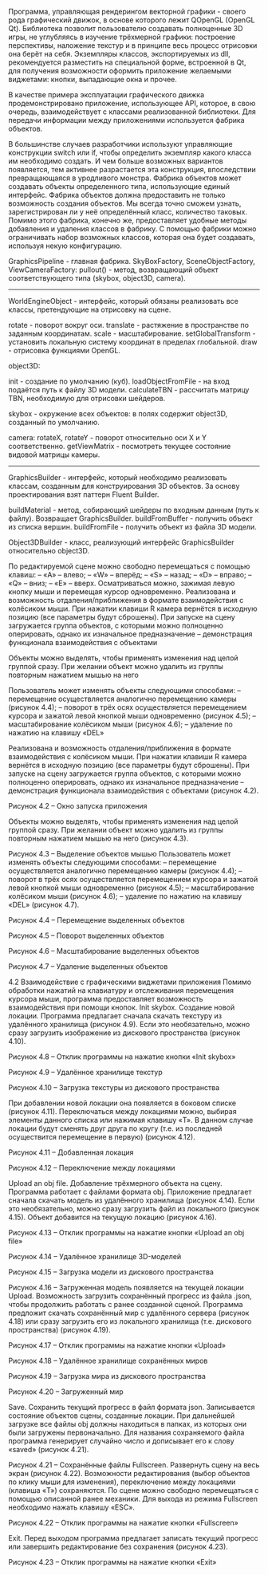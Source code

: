Программа, управляющая рендерингом векторной графики - своего рода графический движок, в основе которого лежит QOpenGL (OpenGL Qt).
Библиотека позволит пользователю создавать полноценные 3D игры, не углубляясь в изучение трёхмерной графики: построение перспективы, наложение текстур и в принципе весь процесс отрисовки она берёт на себя.
Экземпляры классов, экспортируемых из dll, рекомендуется разместить на специальной форме, встроенной в Qt, для получения возможности оформить приложение желаемыми виджетами: кнопки, выпадающие окна и прочее.

В качестве примера эксплуатации графического движка продемонстрировано приложение, использующее API, которое, в свою очередь, взаимодействует с классами реализованной библиотеки. Для передачи информации между приложениями используется фабрика объектов.

В большинстве случаев разработчики используют управляющие конструкции switch или if, чтобы определить экземпляр какого класса им необходимо создать. И чем больше возможных вариантов появляется, тем активнее разрастается эта конструкция, впоследствии превращающаяся в уродливого монстра. Фабрика объектов может создавать объекты определенного типа, использующие единый интерфейс.
Фабрика объектов должна предоставить не только возможность создания объектов. Мы всегда точно сможем узнать, зарегистрирован ли у неё определённый класс, количество таковых. Помимо этого фабрика, конечно же, предоставляет удобные методы добавления и удаления классов в фабрику. С помощью фабрики можно ограничивать набор возможных классов, которая она будет создавать, используя некую конфигурацию.

GraphicsPipeline - главная фабрика.
SkyBoxFactory, SceneObjectFactory, ViewCameraFactory:
pullout() - метод, возвращающий объект соответствующего типа (skybox, object3D, camera).

----------------------------------------------------------------

WorldEngineObject - интерфейс, который обязаны реализовать все классы, претендующие на отрисовку на сцене.

rotate - поворот вокруг оси.
translate - растяжение в пространстве по заданным координатам.
scale - масштабирование.
setGlobalTransform - установить локальную систему координат в пределах глобальной.
draw - отрисовка функциями OpenGL.

object3D:

init - создание по умолчанию (куб).
loadObjectFromFile - на вход подаётся путь к файлу 3D модели.
calculateTBN - рассчитать матрицу TBN, необходимую для отрисовки шейдеров.

skybox - окружение всех объектов:
в полях содержит object3D, созданный по умолчанию.

camera:
rotateX, rotateY - поворот относительно оси Х и Y соответственно.
getViewMatrix - посмотреть текущее состояние видовой матрицы камеры.

----------------------------------------------------------------

GraphicsBuilder - интерфейс, который необходимо реализовать классам, созданным для конструирования 3D объектов. За основу проектирования взят паттерн Fluent Builder.

buildMaterial - метод, собирающий шейдеры по входным данным (путь к файлу). Возвращает GraphicsBuilder. 
buildFromBuffer - получить объект из списка вершин.
buildFromFile - получить объект из файла 3D модели.

Object3DBuilder - класс, реализующий интерфейс GraphicsBuilder относительно object3D.


По редактируемой сцене можно свободно перемещаться с помощью клавиш:
– «A» – влево;
– «W» – вперёд;
– «S» – назад;
– «D» – вправо; 
– «Q» – вниз;
– «E» – вверх.
Осматриваться можно, зажимая левую кнопку мыши и перемещая курсор одновременно.
Реализована и возможность отдаления/приближения в формате взаимодействия с колёсиком мыши. При нажатии клавиши R камера вернётся в исходную позицию (все параметры будут сброшены).
При запуске на сцену загружается группа объектов, с которыми можно полноценно оперировать, однако их изначальное предназначение – демонстрация функционала взаимодействия с объектами

Объекты можно выделять, чтобы применять изменения над целой группой сразу. При желании объект можно удалить из группы повторным нажатием мышью на него

Пользователь может изменять объекты следующими способами:
– перемещение осуществляется аналогично перемещению камеры (рисунок 4.4);
– поворот в трёх осях осуществляется перемещением курсора и зажатой левой кнопкой мыши одновременно (рисунок 4.5);
–   масштабирование колёсиком мыши (рисунок 4.6);
–   удаление по нажатию на клавишу «DEL»

Реализована и возможность отдаления/приближения в формате взаимодействия с колёсиком мыши. При нажатии клавиши R камера вернётся в исходную позицию (все параметры будут сброшены).
При запуске на сцену загружается группа объектов, с которыми можно полноценно оперировать, однако их изначальное предназначение – демонстрация функционала взаимодействия с объектами (рисунок 4.2).


 

Рисунок 4.2 – Окно запуска приложения

Объекты можно выделять, чтобы применять изменения над целой группой сразу. При желании объект можно удалить из группы повторным нажатием мышью на него (рисунок 4.3).

 

Рисунок 4.3 – Выделение объектов мышью
Пользователь может изменять объекты следующими способами:
– перемещение осуществляется аналогично перемещению камеры (рисунок 4.4);
– поворот в трёх осях осуществляется перемещением курсора и зажатой левой кнопкой мыши одновременно (рисунок 4.5);
–   масштабирование колёсиком мыши (рисунок 4.6);
–   удаление по нажатию на клавишу «DEL» (рисунок 4.7).

 

Рисунок 4.4 – Перемещение выделенных объектов

 

Рисунок 4.5 – Поворот выделенных объектов
 

Рисунок 4.6 – Масштабирование выделенных объектов

 

Рисунок 4.7 – Удаление выделенных объектов



4.2 Взаимодействие с графическими виджетами приложения
Помимо обработки нажатий на клавиатуру и отслеживания перемещения курсора мыши, программа предоставляет возможность взаимодействия при помощи кнопок. 
Init skybox. Создание новой локации. Программа предлагает сначала скачать текстуру из удалённого хранилища (рисунок 4.9). Если это необязательно, можно сразу загрузить изображение из дискового пространства (рисунок 4.10).

 

Рисунок 4.8 – Отклик программы на нажатие кнопки «Init skybox»

 
Рисунок 4.9 – Удалённое хранилище текстур
 

Рисунок 4.10 – Загрузка текстуры из дискового пространства

При добавлении новой локации она появляется в боковом списке (рисунок 4.11). Переключаться между локациями можно, выбирая элементы данного списка или нажимая клавишу «T». В данном случае локации будут сменять друг друга по кругу (т.е. из последней осуществится перемещение в первую) (рисунок 4.12).

 

Рисунок 4.11 – Добавленная локация
 

Рисунок 4.12 – Переключение между локациями

Upload an obj file. Добавление трёхмерного объекта на сцену. Программа работает с файлами формата obj. Приложение предлагает сначала скачать модель из удалённого хранилища (рисунок 4.14). Если это необязательно, можно сразу загрузить файл из локального (рисунок 4.15). Объект добавится на текущую локацию (рисунок 4.16).

 

Рисунок 4.13 – Отклик программы на нажатие кнопки «Upload an obj file»
 
Рисунок 4.14 – Удалённое хранилище 3D-моделей

 

Рисунок 4.15 – Загрузка модели из дискового пространства

 

Рисунок 4.16 – Загруженная модель появляется на текущей локации
Upload. Возможность загрузить сохранённый прогресс из файла .json, чтобы продолжить работать с ранее созданной сценой. Программа предложит скачать сохранённый мир с удалённого сервера (рисунок 4.18) или сразу загрузить его из локального хранилища (т.е. дискового пространства) (рисунок 4.19). 

 

Рисунок 4.17 – Отклик программы на нажатие кнопки «Upload»

 
Рисунок 4.18 – Удалённое хранилище сохранённых миров
 

Рисунок 4.19 – Загрузка мира из дискового пространства

 

Рисунок 4.20 – Загруженный мир

Save. Сохранить текущий прогресс в файл формата json. Записывается состояние объектов сцены, созданные локации. При дальнейшей загрузке все файлы obj должны находиться в папках, из которых они были загружены первоначально. Для названия сохраняемого файла программа генерирует случайно число и дописывает его к слову «saved» (рисунок 4.21).
 
Рисунок 4.21 – Сохранённые файлы
Fullscreen. Развернуть сцену на весь экран (рисунок 4.22). Возможности редактирования (выбор объектов по клику мыши для изменения), переключение между локациями (клавиша «T») сохраняются. По сцене можно свободно перемещаться с помощью описанной ранее механики. Для выхода из режима Fullscreen необходимо нажать клавишу «ESC». 

 

Рисунок 4.22 – Отклик программы на нажатие кнопки «Fullscreen»

Exit. Перед выходом программа предлагает записать текущий прогресс или завершить редактирование без сохранения (рисунок 4.23).

 

Рисунок 4.23 – Отклик программы на нажатие кнопки «Exit»
